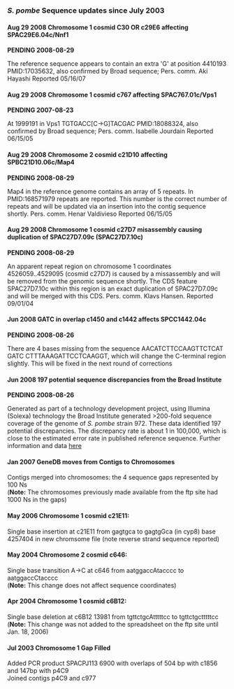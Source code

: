 ### *S. pombe* Sequence updates since July 2003

#### Aug 29 2008 Chromosome 1 cosmid C30 OR c29E6 affecting SPAC29E6.04c/Nnf1

**PENDING 2008-08-29**

The reference sequence appears to contain an extra 'G' at position
4410193 PMID:17035632, also confirmed by Broad sequence; Pers. comm. Aki
Hayashi Reported 05/16/07

#### Aug 29 2008 Chromosome 1 cosmid c767 affecting SPAC767.01c/Vps1

**PENDING 2007-08-23**

At 1999191 in Vps1 TGTGACC\[C-&gt;G\]TACGAC PMID:18088324, also
confirmed by Broad sequence; Pers. comm. Isabelle Jourdain Reported
06/15/05

#### Aug 29 2008 Chromosome 2 cosmid c21D10 affecting SPBC21D10.06c/Map4

**PENDING 2008-08-29**

Map4 in the reference genome contains an array of 5 repeats. In
PMID:168571979 repeats are reported. This number is the correct number
of repeats and will be updated via an insertion into the contig sequence
shortly. Pers. comm. Henar Valdivieso Reported 06/15/05


#### Aug 29 2008 Chromosome 1 cosmid c27D7 misassembly causing duplication of SPAC27D7.09c (SPAC27D7.10c)

**PENDING 2008-08-29**

An apparent repeat region on chromosome 1 coordinates 4526059..4529095
(cosmid c27D7) is caused by a missassembly and will be removed from the
genomic sequence shortly. The CDS feature SPAC27D7.10c within this
region is an exact duplication of SPAC27D7.09c and will be merged with
this CDS. Pers. comm. Klavs Hansen. Reported 09/01/04

#### Jun 2008 GATC in overlap c1450 and c1442 affects SPCC1442.04c

**PENDING 2008-08-26**

There are 4 bases missing from the sequence AACATCTTCCAAGTTCTCAT GATC
CTTTAAAGATTCCTCAAGGT, which will change the C-terminal region slightly.
This will be fixed in the next round of corrections


#### Jun 2008 197 potential sequence discrepancies from the Broad Institute

**PENDING 2008-08-26**

Generated as part of a technology development project, using Illumina
(Solexa) technology the Broad Institute generated &gt;200-fold sequence
coverage of the genome of *S. pombe* strain 972. These data identified 197
potential discrepancies. The discrepancy rate is about 1 in 100,000,
which is close to the estimated error rate in published reference
sequence. Further information and data
[here](/status/sequence-updates-pending)


#### Jan 2007 GeneDB moves from Contigs to Chromosomes

Contigs merged into chromosomes: the 4 sequence gaps represented by 100
Ns\
(**Note:** The chromosomes previously made available from the ftp
site had 1000 Ns in the gaps)

#### May 2006 Chromosome 1 cosmid c21E11:

Single base insertion at c21E11 from gagtgca to gagtgGca (in cyp8) base
4257404 in new chromsome file (note reverse strand sequence reported)

#### May 2004 Chromosome 2 cosmid c646:

Single base transition A-&gt;C at c646 from aatggaccAtacccc to
aatggaccCtacccc\
(**Note:** This change does not affect sequence coordinates)

#### Apr 2004 Chromosome 1 cosmid c6B12:

Single base deletion at c6B12 13981 from tgttctgcAtttttcc to
tgttctgctttttcc\
(**Note:** This change was not added to the spreadsheet on the ftp site
until Jan. 18, 2006)

#### Jul 2003 Chromosome 1 Gap Filled

Added PCR product SPACPJ113 6900 with overlaps of 504 bp with c1856 and
147bp with p4C9\
Joined contigs p4C9 and c977
